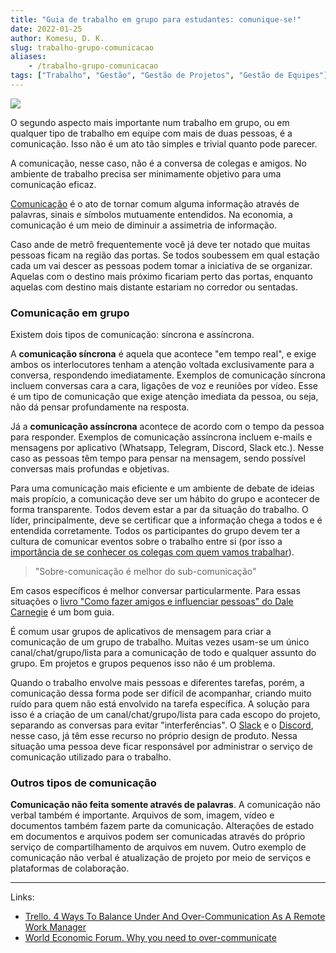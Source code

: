 ```yaml
---
title: "Guia de trabalho em grupo para estudantes: comunique-se!"
date: 2022-01-25
author: Komesu, D. K.
slug: trabalho-grupo-comunicacao
aliases:
    - /trabalho-grupo-comunicacao
tags: ["Trabalho", "Gestão", "Gestão de Projetos", "Gestão de Equipes"]
---
```


![](https://images2.imgbox.com/8f/d2/jYbDBvUh_o.jpg)

O segundo aspecto mais importante num trabalho em grupo, ou em qualquer tipo de trabalho em equipe com mais de duas pessoas, é a comunicação. Isso não é um ato tão simples e trivial quanto pode parecer.

<!--more-->

A comunicação, nesse caso, não é a conversa de colegas e amigos. No ambiente de trabalho precisa ser minimamente objetivo para uma comunicação eficaz.

[Comunicação](https://en.wikipedia.org/wiki/Communication) é o ato de tornar comum alguma informação através de palavras, sinais e símbolos mutuamente entendidos. Na economia, a comunicação é um meio de diminuir a assimetria de informação.

Caso ande de metrô frequentemente você já deve ter notado que muitas pessoas ficam na região das portas. Se todos soubessem em qual estação cada um vai descer as pessoas podem tomar a iniciativa de se organizar. Aquelas com o destino mais próximo ficariam perto das portas, enquanto aquelas com destino mais distante estariam no corredor ou sentadas.

### Comunicação em grupo

Existem dois tipos de comunicação: síncrona e assíncrona.

A **comunicação síncrona** é aquela que acontece "em tempo real", e exige ambos os interlocutores tenham a atenção voltada exclusivamente para a conversa, respondendo imediatamente. Exemplos de comunicação síncrona incluem conversas cara a cara, ligações de voz e reuniões por vídeo. Esse é um tipo de comunicação que exige atenção imediata da pessoa, ou seja, não dá pensar profundamente na resposta.

Já a **comunicação assíncrona** acontece de acordo com o tempo da pessoa para responder. Exemplos de comunicação assíncrona incluem e-mails e mensagens por aplicativo (Whatsapp, Telegram, Discord, Slack etc.). Nesse caso as pessoas têm tempo para pensar na mensagem, sendo possível conversas mais profundas e objetivas.

Para uma comunicação mais eficiente e um ambiente de debate de ideias mais propício, a comunicação deve ser um hábito do grupo e acontecer de forma transparente. Todos devem estar a par da situação do trabalho. O líder, principalmente, deve se certificar que a informação chega a todos e é entendida corretamente. Todos os participantes do grupo devem ter a cultura de comunicar eventos sobre o trabalho entre si (por isso a [importância de se conhecer os colegas com quem vamos trabalhar](/posts/trabalho-grupo-colegas/)).

<blockquote class="wp-block-quote">"Sobre-comunicação é melhor do sub-comunicação"</blockquote>

Em casos específicos é melhor conversar particularmente. Para essas situações o [livro "Como fazer amigos e influenciar pessoas" do Dale Carnegie](https://www.amazon.com.br/Como-fazer-amigos-influenciar-pessoas/dp/8543108683) é um bom guia.

É comum usar grupos de aplicativos de mensagem para criar a comunicação de um grupo de trabalho. Muitas vezes usam-se um único canal/chat/grupo/lista para a comunicação de todo e qualquer assunto do grupo. Em projetos e grupos pequenos isso não é um problema.

Quando o trabalho envolve mais pessoas e diferentes tarefas, porém, a comunicação dessa forma pode ser difícil de acompanhar, criando muito ruído para quem não está envolvido na tarefa específica. A solução para isso é a criação de um canal/chat/grupo/lista para cada escopo do projeto, separando as conversas para evitar "interferências". O [Slack](https://slack.com) e o [Discord](https://discord.com), nesse caso, já têm esse recurso no próprio design de produto. Nessa situação uma pessoa deve ficar responsável por administrar o serviço de comunicação utilizado para o trabalho.

### Outros tipos de comunicação

**Comunicação não feita somente através de palavras**. A comunicação não verbal também é importante. Arquivos de som, imagem, vídeo e documentos também fazem parte da comunicação. Alterações de estado em documentos e arquivos podem ser comunicadas através do próprio serviço de compartilhamento de arquivos em nuvem. Outro exemplo de comunicação não verbal é atualização de projeto por meio de serviços e plataformas de colaboração.

---

Links:

- [Trello. 4 Ways To Balance Under And Over-Communication As A Remote Work Manager](https://blog.trello.com/under-and-over-communication)
- [World Economic Forum. Why you need to over-communicate](https://www.weforum.org/agenda/2015/03/why-you-need-to-over-communicate/)
